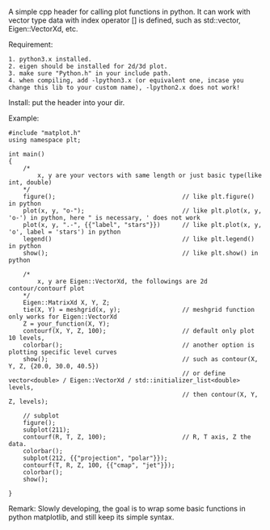 A simple cpp header for calling plot functions in python. It can work with vector type data with index operator [] is defined, such as std::vector, Eigen::VectorXd, etc.

Requirement:

    1. python3.x installed.
    2. eigen should be installed for 2d/3d plot.
    3. make sure "Python.h" in your include path. 
    4. when compiling, add -lpython3.x (or equivalent one, incase you change this lib to your custom name), -lpython2.x does not work!

Install: put the header into your dir.

Example:

    #include "matplot.h"
    using namespace plt;

    int main() 
    { 
        /*
            x, y are your vectors with same length or just basic type(like int, double)
        */
        figure();                                   // like plt.figure() in python
        plot(x, y, "o-");                           // like plt.plot(x, y, 'o-') in python, here " is necessary, ' does not work
        plot(x, y, ".-", {{"label", "stars"}})      // like plt.plot(x, y, 'o', label = 'stars') in python
        legend()                                    // like plt.legend() in python
        show();                                     // like plt.show() in python

        /*
            x, y are Eigen::VectorXd, the followings are 2d contour/contourf plot
        */
        Eigen::MatrixXd X, Y, Z;                    
        tie(X, Y) = meshgrid(x, y);                 // meshgrid function only works for Eigen::VectorXd
        Z = your_function(X, Y);
        contourf(X, Y, Z, 100);                     // default only plot 10 levels, 
        colorbar();                                 // another option is plotting specific level curves 
        show();                                     // such as contour(X, Y, Z, {20.0, 30.0, 40.5})
                                                    // or define vector<double> / Eigen::VectorXd / std::initializer_list<double> levels, 
                                                    // then contour(X, Y, Z, levels);

        // subplot
        figure();
        subplot(211);
        contourf(R, T, Z, 100);                     // R, T axis, Z the data. 
        colorbar();
        subplot(212, {{"projection", "polar"}});
        contourf(T, R, Z, 100, {{"cmap", "jet"}});
        colorbar();
        show();

    }

Remark:
    Slowly developing, the goal is to wrap some basic functions in python matplotlib, and still keep its simple syntax. 